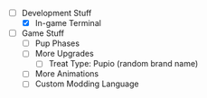 - [ ] Development Stuff
  - [x] In-game Terminal
- [ ] Game Stuff
  - [ ] Pup Phases
  - [ ] More Upgrades
    - [ ] Treat Type: Pupio (random brand name)
  - [ ] More Animations
  - [ ] Custom Modding Language
